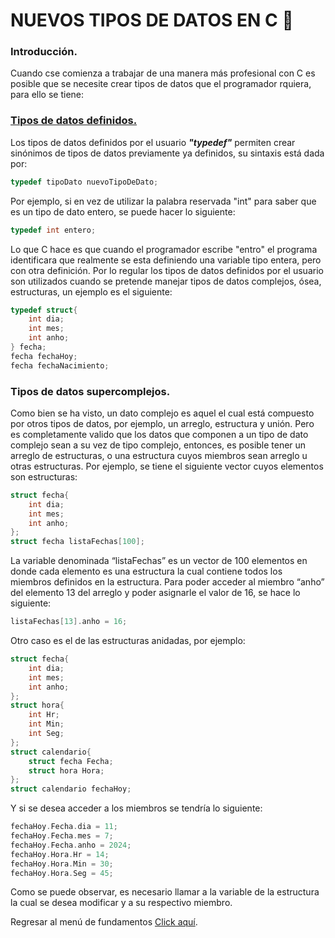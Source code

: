 # NUEVOS TIPOS DE DATOS EN C :floppy_disk:
### Introducción.
Cuando cse comienza a trabajar de una manera más profesional con C es posible que se necesite crear tipos de datos que el programador rquiera, para ello se tiene:

### <a href="21 - 01 - Typedef.c">Tipos de datos definidos.</a>
Los tipos de datos definidos por el usuario <b><i>"typedef"</i></b> permiten crear sinónimos de tipos de datos previamente ya definidos, su sintaxis está dada por:

```C
typedef tipoDato nuevoTipoDeDato;
```
Por ejemplo, si en vez de utilizar la palabra reservada "int" para saber que es un tipo de dato entero, se puede hacer lo siguiente:
```C
typedef int entero;
```
Lo que C hace es que cuando el programador escribe "entro" el programa identificara que realmente se esta definiendo una variable tipo entera, pero con otra definición.
Por lo regular los tipos de datos definidos por el usuario son utilizados cuando se pretende manejar tipos de datos complejos, ósea, estructuras, un ejemplo es el siguiente:
```C
typedef struct{
    int dia;
    int mes;
    int anho;
} fecha;
fecha fechaHoy;
fecha fechaNacimiento;
```

### Tipos de datos supercomplejos.
Como bien se ha visto, un dato complejo es aquel el cual está compuesto por otros tipos de datos, por ejemplo, un arreglo, estructura y unión. Pero es completamente valido que los datos que componen a un tipo de dato complejo sean a su vez de tipo complejo, entonces, es posible tener un arreglo de estructuras, o una estructura cuyos miembros sean arreglo u otras estructuras.
Por ejemplo, se tiene el siguiente vector cuyos elementos son estructuras:

```C
struct fecha{
    int dia;
    int mes;
    int anho;
};
struct fecha listaFechas[100];
```
La variable denominada “listaFechas” es un vector de 100 elementos en donde cada elemento es una estructura la cual contiene todos los miembros definidos en la estructura. Para poder acceder al miembro “anho” del elemento 13 del arreglo y poder asignarle el valor de 16, se hace lo siguiente:
```C
listaFechas[13].anho = 16;
```
Otro caso es el de las estructuras anidadas, por ejemplo:
```C
struct fecha{
    int dia;
    int mes;
    int anho;
};
struct hora{
    int Hr;
    int Min;
    int Seg;
};
struct calendario{
    struct fecha Fecha;
    struct hora Hora;
};
struct calendario fechaHoy;
```
Y si se desea acceder a los miembros se tendría lo siguiente:
```C
fechaHoy.Fecha.dia = 11;
fechaHoy.Fecha.mes = 7;
fechaHoy.Fecha.anho = 2024;
fechaHoy.Hora.Hr = 14;
fechaHoy.Hora.Min = 30;
fechaHoy.Hora.Seg = 45;

```
Como se puede observar, es necesario llamar a la variable de la estructura la cual se desea modificar y a su respectivo miembro.

Regresar al menú de fundamentos <a href="../../01 - FundamentosDeProgramacion/00 - Fundamentos.md">Click aquí</a>.